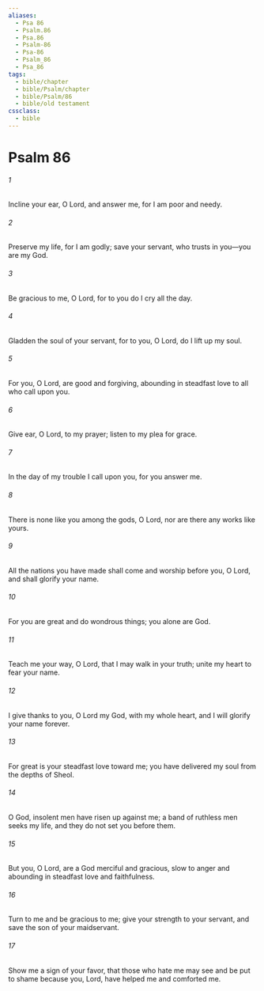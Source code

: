 ```yaml
---
aliases:
  - Psa 86
  - Psalm.86
  - Psa.86
  - Psalm-86
  - Psa-86
  - Psalm_86
  - Psa_86
tags:
  - bible/chapter
  - bible/Psalm/chapter
  - bible/Psalm/86
  - bible/old testament
cssclass:
  - bible
---
```


# Psalm 86

###### 1
Incline your ear, O Lord, and answer me, for I am poor and needy.
###### 2
Preserve my life, for I am godly; save your servant, who trusts in you—you are my God.
###### 3
Be gracious to me, O Lord, for to you do I cry all the day.
###### 4
Gladden the soul of your servant, for to you, O Lord, do I lift up my soul.
###### 5
For you, O Lord, are good and forgiving,   abounding in steadfast love to all who call upon you.
###### 6
Give ear, O Lord, to my prayer; listen to my plea for grace.
###### 7
In the day of my trouble I call upon you,   for you answer me.
###### 8
There is none like you among the gods, O Lord,   nor are there any works like yours.
###### 9
All the nations you have made shall come and worship before you, O Lord, and shall glorify your name.
###### 10
For you are great and do wondrous things;   you alone are God.
###### 11
Teach me your way, O Lord, that I may walk in your truth;   unite my heart to fear your name.
###### 12
I give thanks to you, O Lord my God, with my whole heart, and I will glorify your name forever.
###### 13
For great is your steadfast love toward me; you have delivered my soul from the depths of Sheol.
###### 14
O God, insolent men have risen up against me; a band of ruthless men seeks my life, and they do not set you before them.
###### 15
But you, O Lord, are a God merciful and gracious, slow to anger and abounding in steadfast love and faithfulness.
###### 16
Turn to me and be gracious to me; give your strength to your servant, and save the son of your maidservant.
###### 17
Show me a sign of your favor, that those who hate me may see and be put to shame because you, Lord, have helped me and comforted me.


